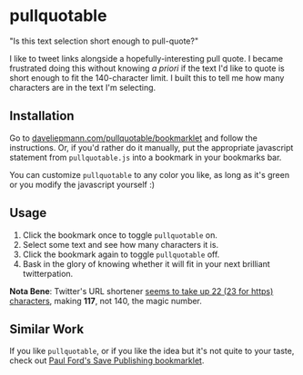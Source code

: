 pullquotable
============

"Is this text selection short enough to pull-quote?"

I like to tweet links alongside a hopefully-interesting pull quote. I became frustrated doing this without knowing *a priori* if the text I'd like to quote is short enough to fit the 140-character limit. I built this to tell me how many characters are in the text I'm selecting.

Installation
-
Go to [daveliepmann.com/pullquotable/bookmarklet](http://www.daveliepmann.com/pullquotable/bookmarklet) and follow the instructions. Or, if you'd rather do it manually, put the appropriate javascript statement from `pullquotable.js` into a bookmark in your bookmarks bar.

You can customize `pullquotable` to any color you like, as long as it's green or you modify the javascript yourself :)

Usage
-
 1. Click the bookmark once to toggle `pullquotable` on.
 1. Select some text and see how many characters it is.
 1. Click the bookmark again to toggle `pullquotable` off.
 1. Bask in the glory of knowing whether it will fit in your next brilliant twitterpation.

**Nota Bene**: Twitter's URL shortener [seems to take up 22 (23 for https) characters](http://support.conversocial.com/entries/23471033-How-many-characters-do-URLs-use-on-Twitter-), making **117**, not 140, the magic number. 

Similar Work
-
If you like `pullquotable`, or if you like the idea but it's not quite to your taste, check out [Paul Ford's Save Publishing bookmarklet](http://www.savepublishing.com).
